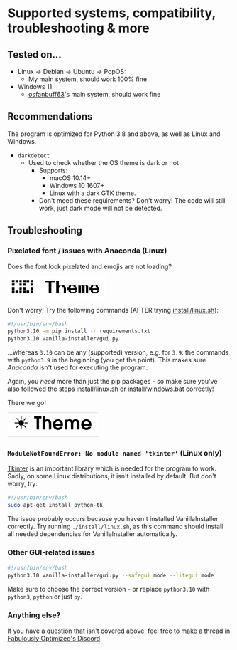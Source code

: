 # Supported systems, compatibility, troubleshooting & more

## Tested on...

- Linux → Debian → Ubuntu → PopOS:
  - My main system, should work 100% fine
- Windows 11
  - [osfanbuff63](https://github.com/osfanbuff63)'s main system, should work fine

## Recommendations

The program is optimized for Python 3.8 and above, as well as Linux and Windows.

- `darkdetect`
  - Used to check whether the OS theme is dark or not
    - Supports:
      - macOS 10.14+
      - Windows 10 1607+
      - Linux with a dark GTK theme.
    - Don't meed these requirements? Don't worry! The code will still work, just dark mode will not be detected.

## Troubleshooting

### Pixelated font / issues with Anaconda (Linux)

Does the font look pixelated and emojis are not loading?

![Font looking pixelated due to Anaconda](/media/conda-bug.png)

Don't worry! Try the following commands (AFTER trying [install/linux.sh](/install/linux.sh)):

```bash
#!/usr/bin/env/bash
python3.10 -m pip install -r requirements.txt
python3.10 vanilla-installer/gui.py
```

...whereas `3.10` can be any (supported) version, e.g. for `3.9`: the commands with `python3.9` in the beginning (you get the point). This makes sure *Anaconda* isn't used for executing the program.

Again, you *need* more than just the pip packages - so make sure you've also followed the steps [install/linux.sh](/install/linux.sh) or [install/windows.bat](/install/windows.bat) correctly!

There we go!

![Font looking normal](/media/conda-fix.png)

### `ModuleNotFoundError: No module named 'tkinter'` (Linux only)

[Tkinter](https://en.wikipedia.org/wiki/Tkinter) is an important library which is needed for the program to work. Sadly, on some Linux distributions, it isn't installed by default. But don't worry, try:

```bash
#!/usr/bin/env/bash
sudo apt-get install python-tk
```

The issue probably occurs because you haven't installed VanillaInstaller correctly. Try running `./install/linux.sh`, as this command should install all needed dependencies for VanillaInstaller automatically.

### Other GUI-related issues

```bash
#!/usr/bin/env/bash
python3.10 vanilla-installer/gui.py --safegui mode --litegui mode
```

Make sure to choose the correct version - or replace `python3.10` with `python3`, `python` or just `py`.

### Anything else?

If you have a question that isn't covered above, feel free to make a thread in [Fabulously Optimized's Discord](https://discord.gg/yxaXtaQqdB).
